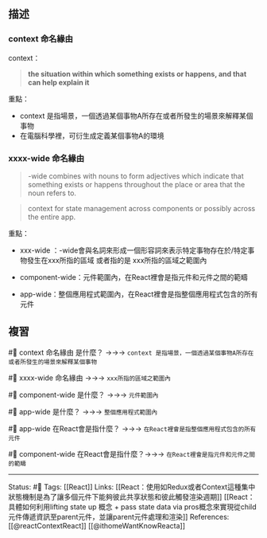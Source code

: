 ## 描述


### context 命名緣由
context：
> **the situation within which something exists or happens, and that can help explain it**


重點：
- context 是指場景，一個透過某個事物A所存在或者所發生的場景來解釋某個事物
- 在電腦科學裡，可衍生成定義某個事物A的環境
### xxxx-wide 命名緣由

> -wide combines with nouns to form adjectives which indicate that something exists or happens throughout the place or area that the noun refers to. 

> context for state management across components or possibly across the entire app.

重點：

- xxx-wide ：-wide會與名詞來形成一個形容詞來表示特定事物存在於/特定事物發生在xxx所指的區域 或者指的是 xxx所指的區域之範圍內

- component-wide：元件範圍內，在React裡會是指元件和元件之間的範疇
- app-wide：整個應用程式範圍內，在React裡會是指整個應用程式包含的所有元件


## 複習

#🧠 context 命名緣由 是什麼？ ->->-> `context 是指場景，一個透過某個事物A所存在或者所發生的場景來解釋某個事物`
<!--SR:!2022-12-26,58,250-->

#🧠 xxxx-wide 命名緣由 ->->-> `xxx所指的區域之範圍內`
<!--SR:!2023-01-16,74,250-->

#🧠 component-wide 是什麼？ ->->-> `元件範圍內`
<!--SR:!2023-01-16,74,250-->

#🧠 app-wide 是什麼？ ->->-> `整個應用程式範圍內`
<!--SR:!2023-01-16,74,250-->


#🧠 app-wide 在React會是指什麼？ ->->-> `在React裡會是指整個應用程式包含的所有元件`
<!--SR:!2022-11-03,28,250-->

#🧠 component-wide 在React會是指什麼？->->-> `在React裡會是指元件和元件之間的範疇`
<!--SR:!2023-01-06,67,250-->



---
Status: #🌱 
Tags:
[[React]]
Links:
[[React：使用如Redux或者Context這種集中狀態機制是為了讓多個元件下能夠彼此共享狀態和彼此觸發渲染週期]]
[[React：具體如何利用lifting state up 概念 + pass state data via pros概念來實現從child元件傳遞資訊至parent元件，並讓parent元件處理和渲染]]
References:
[[@reactContextReact]]
[[@ithomeWantKnowReacta]]